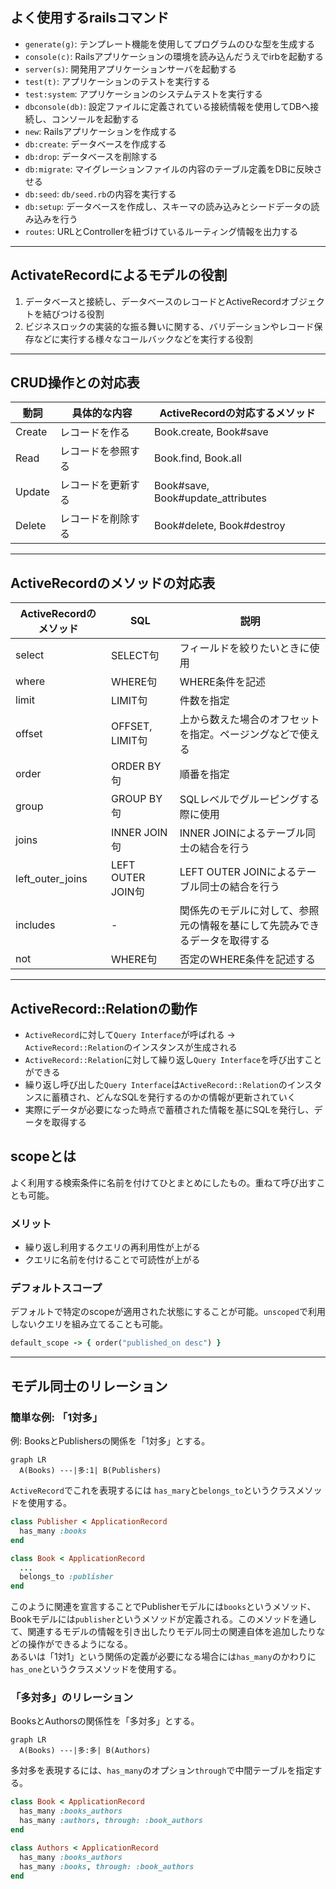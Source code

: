 ## よく使用するrailsコマンド
- `generate(g)`: テンプレート機能を使用してプログラムのひな型を生成する
- `console(c)`: Railsアプリケーションの環境を読み込んだうえでirbを起動する
- `server(s)`: 開発用アプリケーションサーバを起動する
- `test(t)`: アプリケーションのテストを実行する
- `test:system`: アプリケーションのシステムテストを実行する
- `dbconsole(db)`: 設定ファイルに定義されている接続情報を使用してDBへ接続し、コンソールを起動する
- `new`: Railsアプリケーションを作成する
- `db:create`: データベースを作成する
- `db:drop`: データベースを削除する
- `db:migrate`: マイグレーションファイルの内容のテーブル定義をDBに反映させる
- `db:seed`: `db/seed.rb`の内容を実行する
- `db:setup`: データベースを作成し、スキーマの読み込みとシードデータの読み込みを行う
- `routes`: URLとControllerを紐づけているルーティング情報を出力する

---

## ActivateRecordによるモデルの役割
1. データベースと接続し、データベースのレコードとActiveRecordオブジェクトを結びつける役割
2. ビジネスロックの実装的な振る舞いに関する、バリデーションやレコード保存などに実行する様々なコールバックなどを実行する役割
---
## CRUD操作との対応表
| 動詞 | 具体的な内容 | ActiveRecordの対応するメソッド |
| ---- | ---- | ---- |
| Create | レコードを作る | Book.create, Book#save |
| Read | レコードを参照する | Book.find, Book.all |
| Update | レコードを更新する | Book#save, Book#update_attributes |
| Delete | レコードを削除する | Book#delete, Book#destroy |

---

## ActiveRecordのメソッドの対応表
| ActiveRecordのメソッド | SQL | 説明 |
| ---- | ---- | ---- |
| select | SELECT句 | フィールドを絞りたいときに使用 |
| where | WHERE句 | WHERE条件を記述 |
| limit | LIMIT句 | 件数を指定 |
| offset | OFFSET, LIMIT句 | 上から数えた場合のオフセットを指定。ページングなどで使える |
| order | ORDER BY句 | 順番を指定 |
| group | GROUP BY句 | SQLレベルでグルーピングする際に使用 |
| joins | INNER JOIN句 | INNER JOINによるテーブル同士の結合を行う |
| left_outer_joins | LEFT OUTER JOIN句 | LEFT OUTER JOINによるテーブル同士の結合を行う |
| includes | - | 関係先のモデルに対して、参照元の情報を基にして先読みできるデータを取得する |
| not | WHERE句 | 否定のWHERE条件を記述する |

---

## ActiveRecord::Relationの動作
- `ActiveRecord`に対して`Query Interface`が呼ばれる → `ActiveRecord::Relation`のインスタンスが生成される
- `ActiveRecord::Relation`に対して繰り返し`Query Interface`を呼び出すことができる
- 繰り返し呼び出した`Query Interface`は`ActiveRecord::Relation`のインスタンスに蓄積され、どんなSQLを発行するのかの情報が更新されていく
- 実際にデータが必要になった時点で蓄積された情報を基にSQLを発行し、データを取得する

## scopeとは
よく利用する検索条件に名前を付けてひとまとめにしたもの。重ねて呼び出すことも可能。
### メリット
- 繰り返し利用するクエリの再利用性が上がる
- クエリに名前を付けることで可読性が上がる

### デフォルトスコープ
デフォルトで特定のscopeが適用された状態にすることが可能。`unscoped`で利用しないクエリを組み立てることも可能。
``` Ruby
default_scope -> { order("published_on desc") }
```
---
## モデル同士のリレーション
### 簡単な例: 「1対多」
例: BooksとPublishersの関係を「1対多」とする。

```mermaid
graph LR
  A(Books) ---|多:1| B(Publishers)
```

`ActiveRecord`でこれを表現するには `has_mary`と`belongs_to`というクラスメソッドを使用する。

```Ruby
class Publisher < ApplicationRecord
  has_many :books
end
```

```Ruby
class Book < ApplicationRecord
  ...
  belongs_to :publisher
end
```
このように関連を宣言することでPublisherモデルには`books`というメソッド、Bookモデルには`publisher`というメソッドが定義される。このメソッドを通して、関連するモデルの情報を引き出したりモデル同士の関連自体を追加したりなどの操作ができるようになる。  
あるいは「1対1」という関係の定義が必要になる場合には`has_many`のかわりに`has_one`というクラスメソッドを使用する。

### 「多対多」のリレーション
BooksとAuthorsの関係性を「多対多」とする。
```mermaid
graph LR
  A(Books) ---|多:多| B(Authors)
```
多対多を表現するには、`has_many`のオプション`through`で中間テーブルを指定する。
```Ruby
class Book < ApplicationRecord
  has_many :books_authors
  has_many :authors, through: :book_authors
end
```
```Ruby
class Authors < ApplicationRecord
  has_many :books_authors
  has_many :books, through: :book_authors
end
```